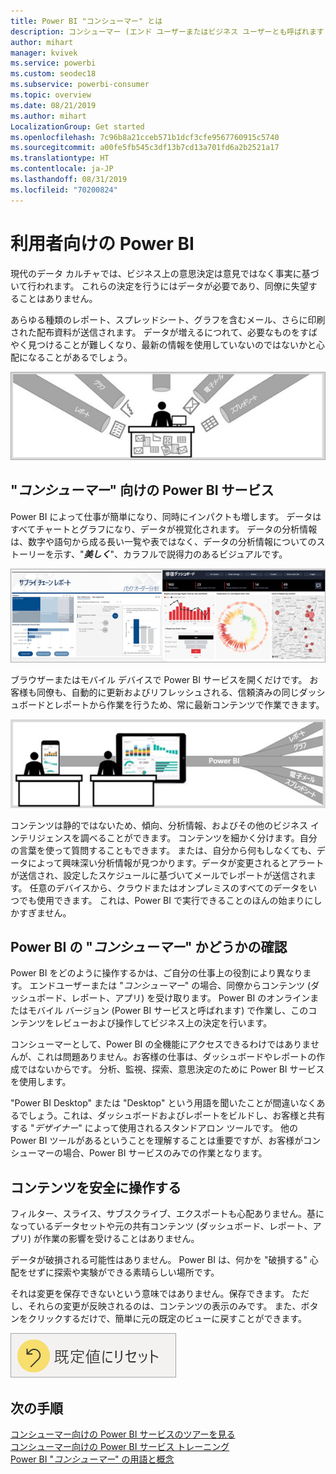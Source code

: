 ```yaml
---
title: Power BI "コンシューマー" とは
description: コンシューマー (エンド ユーザーまたはビジネス ユーザーとも呼ばれます) 向けの Power BI の概要。
author: mihart
manager: kvivek
ms.service: powerbi
ms.custom: seodec18
ms.subservice: powerbi-consumer
ms.topic: overview
ms.date: 08/21/2019
ms.author: mihart
LocalizationGroup: Get started
ms.openlocfilehash: 7c96b8a21cceb571b1dcf3cfe9567760915c5740
ms.sourcegitcommit: a00fe5fb545c3df13b7cd13a701fd6a2b2521a17
ms.translationtype: HT
ms.contentlocale: ja-JP
ms.lasthandoff: 08/31/2019
ms.locfileid: "70200824"
---
```

# <a name="power-bi-for-consumers"></a>利用者向けの Power BI

現代のデータ カルチャでは、ビジネス上の意思決定は意見ではなく事実に基づいて行われます。 これらの決定を行うにはデータが必要であり、同僚に失望することはありません。     
 
あらゆる種類のレポート、スプレッドシート、グラフを含むメール、さらに印刷された配布資料が送信されます。 データが増えるにつれて、必要なものをすばやく見つけることが難しくなり、最新の情報を使用していないのではないかと心配になることがあるでしょう。  
 
![Power BI ダッシュボード](media/end-user-consumer/power-bi-consumer-pipes.png)

## <a name="the-power-bi-service-for-consumers"></a>"*コンシューマー*" 向けの Power BI サービス

Power BI によって仕事が簡単になり、同時にインパクトも増します。 データはすべてチャートとグラフになり、データが視覚化されます。 データの分析情報は、数字や語句から成る長い一覧や表ではなく、データの分析情報についてのストーリーを示す、"***美しく***"、カラフルで説得力のあるビジュアルです。 

![Power BI ダッシュボード](media/end-user-consumer/power-bi-consumer-examples.png)
 
ブラウザーまたはモバイル デバイスで Power BI サービスを開くだけです。 お客様も同僚も、自動的に更新およびリフレッシュされる、信頼済みの同じダッシュボードとレポートから作業を行うため、常に最新コンテンツで作業できます。   

![Power BI ダッシュボード](media/end-user-consumer/power-bi-funnel.png)

コンテンツは静的ではないため、傾向、分析情報、およびその他のビジネス インテリジェンスを調べることができます。 コンテンツを細かく分けます。自分の言葉を使って質問することもできます。 または、自分から何もしなくても、データによって興味深い分析情報が見つかります。データが変更されるとアラートが送信され、設定したスケジュールに基づいてメールでレポートが送信されます。 任意のデバイスから、クラウドまたはオンプレミスのすべてのデータをいつでも使用できます。 これは、Power BI で実行できることのほんの始まりにしかすぎません。 

## <a name="am-i-a-power-bi-consumer"></a>Power BI の "*コンシューマー*" かどうかの確認

Power BI をどのように操作するかは、ご自分の仕事上の役割により異なります。 エンドユーザーまたは "*コンシューマー*" の場合、同僚からコンテンツ (ダッシュボード、レポート、アプリ) を受け取ります。 Power BI のオンラインまたはモバイル バージョン (Power BI サービスと呼ばれます) で作業し、このコンテンツをレビューおよび操作してビジネス上の決定を行います。 
   
コンシューマーとして、Power BI の全機能にアクセスできるわけではありませんが、これは問題ありません。お客様の仕事は、ダッシュボードやレポートの作成ではないからです。 分析、監視、探索、意思決定のために Power BI サービスを使用します。 

"Power BI Desktop" または "Desktop" という用語を聞いたことが間違いなくあるでしょう。これは、ダッシュボードおよびレポートをビルドし、お客様と共有する "*デザイナー*" によって使用されるスタンドアロン ツールです。  他の Power BI ツールがあるということを理解することは重要ですが、お客様がコンシューマーの場合、Power BI サービスのみでの作業となります。 


## <a name="safely-interact-with-content"></a>コンテンツを安全に操作する 
フィルター、スライス、サブスクライブ、エクスポートも心配ありません。基になっているデータセットや元の共有コンテンツ (ダッシュボード、レポート、アプリ) が作業の影響を受けることはありません。  

データが破損される可能性はありません。  Power BI は、何かを "破損する" 心配をせずに探索や実験ができる素晴らしい場所です。  
 
それは変更を保存できないという意味ではありません。保存できます。 ただし、それらの変更が反映されるのは、コンテンツの表示のみです。 また、ボタンをクリックするだけで、簡単に元の既定のビューに戻すことができます。  

![Power BI ダッシュボード](media/end-user-consumer/power-bi-reset.png)


## <a name="next-steps"></a>次の手順

[コンシューマー向けの Power BI サービスのツアーを見る](end-user-reading-view.md)    
[コンシューマー向けの Power BI サービス トレーニング](https://docs.microsoft.com/en-us/learn/paths/consume-data-with-power-bi/)    
[Power BI "*コンシューマー*" の用語と概念](end-user-basic-concepts.md)    

